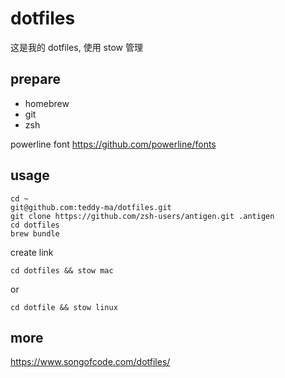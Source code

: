 # dotfiles

这是我的 dotfiles, 使用 stow 管理

## prepare

+ homebrew
+ git
+ zsh

powerline font https://github.com/powerline/fonts

## usage

```shell
cd ~
git@github.com:teddy-ma/dotfiles.git
git clone https://github.com/zsh-users/antigen.git .antigen
cd dotfiles
brew bundle
```

create link

`cd dotfiles && stow mac`

or

`cd dotfile && stow linux`

## more

https://www.songofcode.com/dotfiles/
